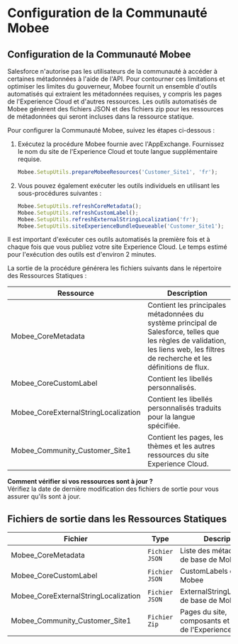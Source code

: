 # Configuration de la Communauté Mobee
## Configuration de la Communauté Mobee

Salesforce n'autorise pas les utilisateurs de la communauté à accéder à certaines métadonnées à l'aide de l'API. Pour contourner ces limitations et optimiser les limites du gouverneur, Mobee fournit un ensemble d'outils automatisés qui extraient les métadonnées requises, y compris les pages de l'Experience Cloud et d'autres ressources. Les outils automatisés de Mobee génèrent des fichiers JSON et des fichiers zip pour les ressources de métadonnées qui seront incluses dans la ressource statique.

Pour configurer la Communauté Mobee, suivez les étapes ci-dessous :

1. Exécutez la procédure Mobee fournie avec l'AppExchange. Fournissez le nom du site de l'Experience Cloud et toute langue supplémentaire requise.

    ```javascript
    Mobee.SetupUtils.prepareMobeeResources('Customer_Site1', 'fr');
    ```

2. Vous pouvez également exécuter les outils individuels en utilisant les sous-procédures suivantes :

    ```javascript
    Mobee.SetupUtils.refreshCoreMetadata();
    Mobee.SetupUtils.refreshCustomLabel();
    Mobee.SetupUtils.refreshExternalStringLocalization('fr');
    Mobee.SetupUtils.siteExperienceBundleQueueable('Customer_Site1');
    ```

Il est important d'exécuter ces outils automatisés la première fois et à chaque fois que vous publiez votre site Experience Cloud. Le temps estimé pour l'exécution des outils est d'environ 2 minutes.

La sortie de la procédure générera les fichiers suivants dans le répertoire des Ressources Statiques :

| Ressource                             | Description                                                                               |
| ------------------------------------ | ----------------------------------------------------------------------------------------- |
| Mobee_CoreMetadata                   | Contient les principales métadonnées du système principal de Salesforce, telles que les règles de validation, les liens web, les filtres de recherche et les définitions de flux. |
| Mobee_CoreCustomLabel                | Contient les libellés personnalisés.                                                                |
| Mobee_CoreExternalStringLocalization | Contient les libellés personnalisés traduits pour la langue spécifiée.                          |
| Mobee_Community_Customer_Site1       | Contient les pages, les thèmes et les autres ressources du site Experience Cloud.                     |

**Comment vérifier si vos ressources sont à jour ?**  
Vérifiez la date de dernière modification des fichiers de sortie pour vous assurer qu'ils sont à jour.

## Fichiers de sortie dans les Ressources Statiques

| Fichier                                 | Type        | Description                                                                               |
| ------------------------------------ | ----------- | ----------------------------------------------------------------------------------------- |
| Mobee_CoreMetadata                   | `Fichier JSON` | Liste des métadonnées de base de Mobee                                                                |
| Mobee_CoreCustomLabel                | `Fichier JSON` | CustomLabels de base de Mobee                                                                   |
| Mobee_CoreExternalStringLocalization | `Fichier JSON` | ExternalStringLocalization de base de Mobee                                                     |
| Mobee_Community_Customer_Site1       | `Fichier Zip`  | Pages du site, composants et propriétés de l'Experience Cloud                                             |